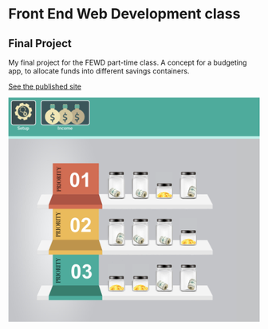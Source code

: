 # Front End Web Development class
## Final Project

My final project for the FEWD part-time class.  A concept for a budgeting app, to allocate funds into different savings containers.

[See the published site](https://twelve13.github.io/FEWD-Final-Project/)

![screenshot of app](final-project-screenshot.png)
